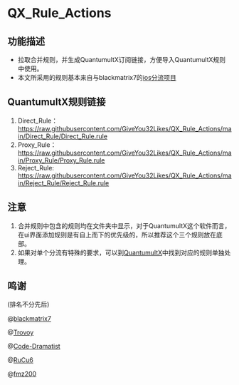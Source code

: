 # QX_Rule_Actions
## 功能描述
* 拉取合并规则，并生成QuantumultX订阅链接，方便导入QuantumultX规则中使用。
* 本文所采用的规则基本来自与blackmatrix7的[ios分流项目](https://github.com/blackmatrix7/ios_rule_script/tree/master/rule/QuantumultX)

## QuantumultX规则链接
1. Direct_Rule：https://raw.githubusercontent.com/GiveYou32Likes/QX_Rule_Actions/main/Direct_Rule/Direct_Rule.rule
2. Proxy_Rule：https://raw.githubusercontent.com/GiveYou32Likes/QX_Rule_Actions/main/Proxy_Rule/Proxy_Rule.rule
3. Reject_Rule: https://raw.githubusercontent.com/GiveYou32Likes/QX_Rule_Actions/main/Reject_Rule/Reject_Rule.rule

## 注意
1. 合并规则中包含的规则均在文件夹中显示，对于QuantumultX这个软件而言，在ui界面添加规则是有自上而下的优先级的，所以推荐这个三个规则放在底部。
2. 如果对单个分流有特殊的要求，可以到[QuantumultX](https://github.com/blackmatrix7/ios_rule_script/tree/master/rule/QuantumultX)中找到对应的规则单独处理。

## 鸣谢
(排名不分先后)

@[blackmatrix7](https://github.com/blackmatrix7)

@[Trovoy](https://github.com/Trovoy)

@[Code-Dramatist](https://github.com/Code-Dramatist)

@[RuCu6](https://github.com/RuCu6)

@[fmz200](https://github.com/fmz200)


